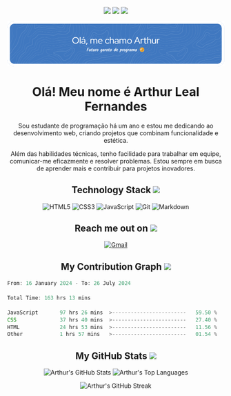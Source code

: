 <p align="center">
  <img src="https://badges.pufler.dev/visits/ArthurDevLeal/ArthurDevLeal"/> 
  <img src="https://badges.pufler.dev/repos/ArthurDevLeal"/>
  <img src="https://badges.pufler.dev/commits/monthly/ArthurDevLeal" />
</p>

<p align="center">
  <img src="github-header-image.png" alt="Header"/>
</p>

<h1 align="center">Olá! Meu nome é Arthur Leal Fernandes</h1>
<p align="center">
  Sou estudante de programação há um ano e estou me dedicando ao desenvolvimento web, criando projetos que combinam funcionalidade e estética.
</p>
<p align="center">
  Além das habilidades técnicas, tenho facilidade para trabalhar em equipe, comunicar-me eficazmente e resolver problemas. Estou sempre em busca de aprender mais e contribuir para projetos inovadores.
</p>

<h2 align="center">Technology Stack <img src="https://github.com/ritik307/ritik307/blob/main/images/laptop.gif" width="50"></h2>

<p align="center">
  <img src="https://img.shields.io/badge/HTML5-E34F26?style=flat-square&logo=html5&logoColor=white" alt="HTML5"/>
  <img src="https://img.shields.io/badge/CSS3-1572B6?style=flat-square&logo=css3" alt="CSS3"/>
  <img src="https://img.shields.io/badge/JavaScript-F7DF1E?style=flat-square&logo=javascript&logoColor=black" alt="JavaScript"/>
  <img src="https://img.shields.io/badge/GIT-E44C30?style=flat-square&logo=git&logoColor=white" alt="Git"/>
  <img src="https://img.shields.io/badge/Markdown-000?style=flat-square&logo=markdown" alt="Markdown"/>
</p>

<h2 align="center">Reach me out on <img src="https://media0.giphy.com/media/jqNPzdTTxQfOgOqpO4/source.gif" width="50"></h2>

<p align="center">
  <a href="mailto:arthurDevLeal@gmail.com">
    <img src="https://img.shields.io/badge/-arthur.leal.fernandes-c14438?style=flat-square&logo=Gmail&logoColor=white&link=mailto:arthurDevLeal@gmail.com" alt="Gmail"/>
  </a>
</p>

<h2 align="center">My Contribution Graph <img src="https://media.giphy.com/media/xUA7aZeLE2e0P7Znz2/giphy.gif" width="50"></h2>

```javascript
From: 16 January 2024 - To: 26 July 2024

Total Time: 163 hrs 13 mins

JavaScript       97 hrs 26 mins  >------------------------   59.50 %
CSS              37 hrs 40 mins  >------------------------   27.40 %
HTML             24 hrs 53 mins  >------------------------   11.56 %
Other            1 hrs 57 mins   >------------------------   01.54 %
```


<h2 align="center">My GitHub Stats <img src="https://media.giphy.com/media/VgCDAzcKvsR6OM0uWg/giphy.gif" width="50"></h2>

<p align="center">
  <img src="https://github-readme-stats.vercel.app/api?username=ArthurDevLeal&show_icons=true&theme=radical&line_height=27" alt="Arthur's GitHub Stats"/>
  <img src="https://github-readme-stats.vercel.app/api/top-langs/?username=ArthurDevLeal&hide=html,css,java,shaderlab,kotlin,hlsl&theme=radical" alt="Arthur's Top Languages"/>
</p>

<p align="center">
  <img src="https://github-readme-streak-stats.herokuapp.com/?user=ArthurDevLeal&show_icons=true&locale=en&layout=compact&theme=radical&line_height=0" alt="Arthur's GitHub Streak"/>
</p>
